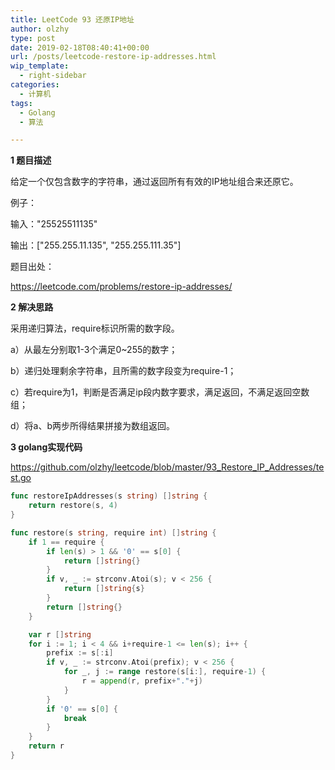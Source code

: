 ```yaml
---
title: LeetCode 93 还原IP地址
author: olzhy
type: post
date: 2019-02-18T08:40:41+00:00
url: /posts/leetcode-restore-ip-addresses.html
wip_template:
  - right-sidebar
categories:
  - 计算机
tags:
  - Golang
  - 算法

---
```

**1 题目描述**
  
给定一个仅包含数字的字符串，通过返回所有有效的IP地址组合来还原它。

例子：

输入："25525511135"

输出：["255.255.11.135", "255.255.111.35"]

题目出处：
  
<a href="https://leetcode.com/problems/restore-ip-addresses/" target="_blank" rel="noopener">https://leetcode.com/problems/restore-ip-addresses/</a>

**2 解决思路**
  
采用递归算法，require标识所需的数字段。
  
a）从最左分别取1-3个满足0~255的数字；
  
b）递归处理剩余字符串，且所需的数字段变为require-1；
  
c）若require为1，判断是否满足ip段内数字要求，满足返回，不满足返回空数组；
  
d）将a、b两步所得结果拼接为数组返回。

**3 golang实现代码**
  
<a href="https://github.com/olzhy/leetcode/blob/master/93_Restore_IP_Addresses/test.go" target="_blank" rel="noopener">https://github.com/olzhy/leetcode/blob/master/93_Restore_IP_Addresses/test.go</a>

```go
func restoreIpAddresses(s string) []string {
    return restore(s, 4)
}

func restore(s string, require int) []string {
    if 1 == require {
        if len(s) > 1 && '0' == s[0] {
            return []string{}
        }
        if v, _ := strconv.Atoi(s); v < 256 {
            return []string{s}
        }
        return []string{}
    }

    var r []string
    for i := 1; i < 4 && i+require-1 <= len(s); i++ {
        prefix := s[:i]
        if v, _ := strconv.Atoi(prefix); v < 256 {
            for _, j := range restore(s[i:], require-1) {
                r = append(r, prefix+"."+j)
            }
        }
        if '0' == s[0] {
            break
        }
    }
    return r
}
```